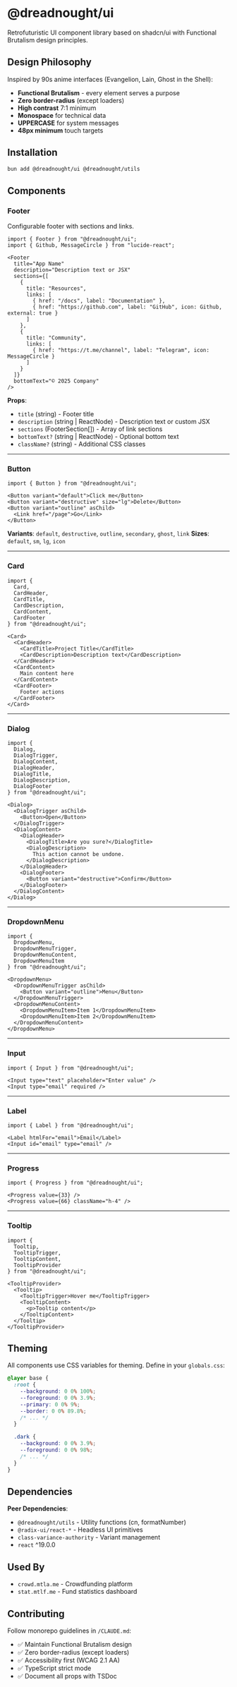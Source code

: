 # @dreadnought/ui

Retrofuturistic UI component library based on shadcn/ui with Functional Brutalism design principles.

## Design Philosophy

Inspired by 90s anime interfaces (Evangelion, Lain, Ghost in the Shell):
- **Functional Brutalism** - every element serves a purpose
- **Zero border-radius** (except loaders)
- **High contrast** 7:1 minimum
- **Monospace** for technical data
- **UPPERCASE** for system messages
- **48px minimum** touch targets

## Installation

```bash
bun add @dreadnought/ui @dreadnought/utils
```

## Components

### Footer

Configurable footer with sections and links.

```tsx
import { Footer } from "@dreadnought/ui";
import { Github, MessageCircle } from "lucide-react";

<Footer
  title="App Name"
  description="Description text or JSX"
  sections={[
    {
      title: "Resources",
      links: [
        { href: "/docs", label: "Documentation" },
        { href: "https://github.com", label: "GitHub", icon: Github, external: true }
      ]
    },
    {
      title: "Community",
      links: [
        { href: "https://t.me/channel", label: "Telegram", icon: MessageCircle }
      ]
    }
  ]}
  bottomText="© 2025 Company"
/>
```

**Props**:
- `title` (string) - Footer title
- `description` (string | ReactNode) - Description text or custom JSX
- `sections` (FooterSection[]) - Array of link sections
- `bottomText?` (string | ReactNode) - Optional bottom text
- `className?` (string) - Additional CSS classes

---

### Button

```tsx
import { Button } from "@dreadnought/ui";

<Button variant="default">Click me</Button>
<Button variant="destructive" size="lg">Delete</Button>
<Button variant="outline" asChild>
  <Link href="/page">Go</Link>
</Button>
```

**Variants**: `default`, `destructive`, `outline`, `secondary`, `ghost`, `link`
**Sizes**: `default`, `sm`, `lg`, `icon`

---

### Card

```tsx
import {
  Card,
  CardHeader,
  CardTitle,
  CardDescription,
  CardContent,
  CardFooter
} from "@dreadnought/ui";

<Card>
  <CardHeader>
    <CardTitle>Project Title</CardTitle>
    <CardDescription>Description text</CardDescription>
  </CardHeader>
  <CardContent>
    Main content here
  </CardContent>
  <CardFooter>
    Footer actions
  </CardFooter>
</Card>
```

---

### Dialog

```tsx
import {
  Dialog,
  DialogTrigger,
  DialogContent,
  DialogHeader,
  DialogTitle,
  DialogDescription,
  DialogFooter
} from "@dreadnought/ui";

<Dialog>
  <DialogTrigger asChild>
    <Button>Open</Button>
  </DialogTrigger>
  <DialogContent>
    <DialogHeader>
      <DialogTitle>Are you sure?</DialogTitle>
      <DialogDescription>
        This action cannot be undone.
      </DialogDescription>
    </DialogHeader>
    <DialogFooter>
      <Button variant="destructive">Confirm</Button>
    </DialogFooter>
  </DialogContent>
</Dialog>
```

---

### DropdownMenu

```tsx
import {
  DropdownMenu,
  DropdownMenuTrigger,
  DropdownMenuContent,
  DropdownMenuItem
} from "@dreadnought/ui";

<DropdownMenu>
  <DropdownMenuTrigger asChild>
    <Button variant="outline">Menu</Button>
  </DropdownMenuTrigger>
  <DropdownMenuContent>
    <DropdownMenuItem>Item 1</DropdownMenuItem>
    <DropdownMenuItem>Item 2</DropdownMenuItem>
  </DropdownMenuContent>
</DropdownMenu>
```

---

### Input

```tsx
import { Input } from "@dreadnought/ui";

<Input type="text" placeholder="Enter value" />
<Input type="email" required />
```

---

### Label

```tsx
import { Label } from "@dreadnought/ui";

<Label htmlFor="email">Email</Label>
<Input id="email" type="email" />
```

---

### Progress

```tsx
import { Progress } from "@dreadnought/ui";

<Progress value={33} />
<Progress value={66} className="h-4" />
```

---

### Tooltip

```tsx
import {
  Tooltip,
  TooltipTrigger,
  TooltipContent,
  TooltipProvider
} from "@dreadnought/ui";

<TooltipProvider>
  <Tooltip>
    <TooltipTrigger>Hover me</TooltipTrigger>
    <TooltipContent>
      <p>Tooltip content</p>
    </TooltipContent>
  </Tooltip>
</TooltipProvider>
```

## Theming

All components use CSS variables for theming. Define in your `globals.css`:

```css
@layer base {
  :root {
    --background: 0 0% 100%;
    --foreground: 0 0% 3.9%;
    --primary: 0 0% 9%;
    --border: 0 0% 89.8%;
    /* ... */
  }

  .dark {
    --background: 0 0% 3.9%;
    --foreground: 0 0% 98%;
    /* ... */
  }
}
```

## Dependencies

**Peer Dependencies**:
- `@dreadnought/utils` - Utility functions (cn, formatNumber)
- `@radix-ui/react-*` - Headless UI primitives
- `class-variance-authority` - Variant management
- `react` ^19.0.0

## Used By

- `crowd.mtla.me` - Crowdfunding platform
- `stat.mtlf.me` - Fund statistics dashboard

## Contributing

Follow monorepo guidelines in `/CLAUDE.md`:
- ✅ Maintain Functional Brutalism design
- ✅ Zero border-radius (except loaders)
- ✅ Accessibility first (WCAG 2.1 AA)
- ✅ TypeScript strict mode
- ✅ Document all props with TSDoc
